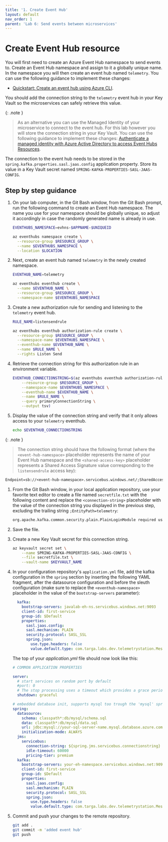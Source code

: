 ```yaml
---
title: '1. Create Event Hub'
layout: default
nav_order: 1
parent: 'Lab 6: Send events between microservices'
---
```


# Create Event Hub resource

You will first need to create an Azure Event Hub namespace to send events to. Create an Event Hub namespace and assign to it a globally unique name. In the namespace you will then create an event hub named `telemetry`. You can use the following guidance to implement these changes:

- [Quickstart: Create an event hub using Azure CLI](https://docs.microsoft.com/azure/event-hubs/event-hubs-quickstart-cli).

You should add the connection string to the `telemetry` event hub in your Key Vault so the microservices can safely retrieve this value.

{: .note }
> As an alternative you can use the Managed Identity of your microservice to connect to the event hub. For this lab however you will store the connection string in your Key Vault. You can use the following guidance to implement these changes: [Authenticate a managed identity with Azure Active Directory to access Event Hubs Resources](https://docs.microsoft.com/azure/event-hubs/authenticate-managed-identity?tabs=latest).

The connection to the event hub needs to be stored in the `spring.kafka.properties.sasl.jaas.config` application property. Store its value in a Key Vault secret named `SPRING-KAFKA-PROPERTIES-SASL-JAAS-CONFIG`.

## Step by step guidance

1. On your lab computer, in the Git Bash window, from the Git Bash prompt, run the following command to create an Event Hub namespace. The name you use for your namespace should be globally unique, so adjust it accordingly in case the randomly generated name is already in use.

   ```bash
   EVENTHUBS_NAMESPACE=evhns-$APPNAME-$UNIQUEID

   az eventhubs namespace create \
     --resource-group $RESOURCE_GROUP \
     --name $EVENTHUBS_NAMESPACE \
     --location $LOCATION
   ```

1. Next, create an event hub named `telemetry` in the newly created namespace.

   ```bash
   EVENTHUB_NAME=telemetry

   az eventhubs eventhub create \
     --name $EVENTHUB_NAME \
     --resource-group $RESOURCE_GROUP \
     --namespace-name $EVENTHUBS_NAMESPACE
   ```

1. Create a new authorization rule for sending and listening to the `telemetry` event hub.

   ```bash
   RULE_NAME=listensendrule

   az eventhubs eventhub authorization-rule create \
     --resource-group $RESOURCE_GROUP \
     --namespace-name $EVENTHUBS_NAMESPACE \
     --eventhub-name $EVENTHUB_NAME \
     --name $RULE_NAME \
     --rights Listen Send
   ```

1. Retrieve the connection string for this authorization rule in an environment variable.

   ```bash
   EVENTHUB_CONNECTIONSTRING=$(az eventhubs eventhub authorization-rule keys list \
       --resource-group $RESOURCE_GROUP \
       --namespace-name $EVENTHUBS_NAMESPACE \
       --eventhub-name $EVENTHUB_NAME \
       --name $RULE_NAME \
       --query primaryConnectionString \
       --output tsv)
   ```

1. Display the value of the connection string and verify that it only allows access to your `telemetry` eventhub.

   ```bash
   echo $EVENTHUB_CONNECTIONSTRING
   ```

  {: .note }
  > The connection string should have the following format (where the `<event-hub-namespace>` placeholder represents the name of your Event Hub namespace and the `<shared-access-key>` placeholder represents a Shared Access Signature value corresponding to the `listensendrule` access key):

   ```txt
   Endpoint=sb://<event-hub-namespace>.servicebus.windows.net/;SharedAccessKeyName=listensendrule;SharedAccessKey=<shared-access-key>;EntityPath=telemetry
   ```

1. From the Git Bash window, in your local application repository, use your favorite text editor to create a file named `secretfile.txt` with the following content and replace the `<connection-string>` placeholder with the value of the connection string you displayed in the previous step, excluding the trailing string `;EntityPath=telemetry`:

   ```txt
   org.apache.kafka.common.security.plain.PlainLoginModule required username="$ConnectionString" password="<connection-string>";
   ```

1. Save the file.

1. Create a new Key Vault secret for this connection string.

   ```bash
   az keyvault secret set \
       --name SPRING-KAFKA-PROPERTIES-SASL-JAAS-CONFIG \
       --file secretfile.txt \
       --vault-name $KEYVAULT_NAME
   ```

1. In your configuration repository's `application.yml` file, add the kafka configuration in the `spring` section by inserting the following YAML fragment, after the datasource configuration and before the sleuth configuration (make sure to replace the `<eventhub-namespace>` placeholder in the value of the `bootstrap-servers` parameter):

   ```yaml
     kafka:
       bootstrap-servers: javalab-eh-ns.servicebus.windows.net:9093
       client-id: first-service
       group-id: $Default
       properties:
         sasl.jaas.config: 
         sasl.mechanism: PLAIN
         security.protocol: SASL_SSL
         spring.json:
           use.type.headers: false
           value.default.type: com.targa.labs.dev.telemetrystation.Message
   ```

   The top of your _application.yml_ file should now look like this: 

   ```yaml
   # COMMON APPLICATION PROPERTIES
   
   server:
     # start services on random port by default
     #port: 0
     # The stop processing uses a timeout which provides a grace period during which existing requests will be allowed to complete but no new requests will be permitted
     shutdown: graceful
   
   # embedded database init, supports mysql too trough the 'mysql' spring profile
   spring:
     datasource:
       schema: classpath*:db/mysql/schema.sql
       data: classpath*:db/mysql/data.sql
       url: jdbc:mysql://your-sql-server-name.mysql.database.azure.com:3306/petclinic?useSSL=true
       initialization-mode: ALWAYS
     jms:
       servicebus:
         connection-string: ${spring.jms.servicebus.connectionstring}
         idle-timeout: 60000
         pricing-tier: premium
     kafka:
       bootstrap-servers: your-eh-namespace.servicebus.windows.net:9093
       client-id: first-service
       group-id: $Default
       properties:
         sasl.jaas.config: 
         sasl.mechanism: PLAIN
         security.protocol: SASL_SSL
         spring.json:
           use.type.headers: false
           value.default.type: com.targa.labs.dev.telemetrystation.Message
   ```

1. Commit and push your changes to the remote repository.

   ```bash
   git add .
   git commit -m 'added event hub'
   git push
   ```



